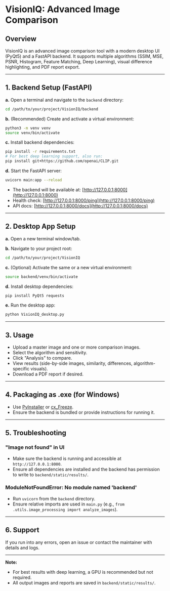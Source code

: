 # VisionIQ: Advanced Image Comparison

## Overview
VisionIQ is an advanced image comparison tool with a modern desktop UI (PyQt5) and a FastAPI backend. It supports multiple algorithms (SSIM, MSE, PSNR, Histogram, Feature Matching, Deep Learning), visual difference highlighting, and PDF report export.

---

## 1. Backend Setup (FastAPI)

**a.** Open a terminal and navigate to the `backend` directory:
```sh
cd /path/to/your/project/VisionIQ/backend
```

**b.** (Recommended) Create and activate a virtual environment:
```sh
python3 -m venv venv
source venv/bin/activate
```

**c.** Install backend dependencies:
```sh
pip install -r requirements.txt
# For best deep learning support, also run:
pip install git+https://github.com/openai/CLIP.git
```

**d.** Start the FastAPI server:
```sh
uvicorn main:app --reload
```
- The backend will be available at: [http://127.0.0.1:8000](http://127.0.0.1:8000)
- Health check: [http://127.0.0.1:8000/ping](http://127.0.0.1:8000/ping)
- API docs: [http://127.0.0.1:8000/docs](http://127.0.0.1:8000/docs)

---

## 2. Desktop App Setup

**a.** Open a new terminal window/tab.

**b.** Navigate to your project root:
```sh
cd /path/to/your/project/VisionIQ
```

**c.** (Optional) Activate the same or a new virtual environment:
```sh
source backend/venv/bin/activate
```

**d.** Install desktop dependencies:
```sh
pip install PyQt5 requests
```

**e.** Run the desktop app:
```sh
python VisionIQ_desktop.py
```

---

## 3. Usage

- Upload a master image and one or more comparison images.
- Select the algorithm and sensitivity.
- Click "Analysis" to compare.
- View results (side-by-side images, similarity, differences, algorithm-specific visuals).
- Download a PDF report if desired.

---

## 4. Packaging as .exe (for Windows)
- Use [PyInstaller](https://pyinstaller.org/) or [cx_Freeze](https://cx-freeze.readthedocs.io/).
- Ensure the backend is bundled or provide instructions for running it.

---

## 5. Troubleshooting

### "Image not found" in UI
- Make sure the backend is running and accessible at `http://127.0.0.1:8000`.
- Ensure all dependencies are installed and the backend has permission to write to `backend/static/results/`.

### ModuleNotFoundError: No module named 'backend'
- Run `uvicorn` from the `backend` directory.
- Ensure relative imports are used in `main.py` (e.g., `from .utils.image_processing import analyze_images`).

---

## 6. Support

If you run into any errors, open an issue or contact the maintainer with details and logs.

---

**Note:**  
- For best results with deep learning, a GPU is recommended but not required.
- All output images and reports are saved in `backend/static/results/`. 